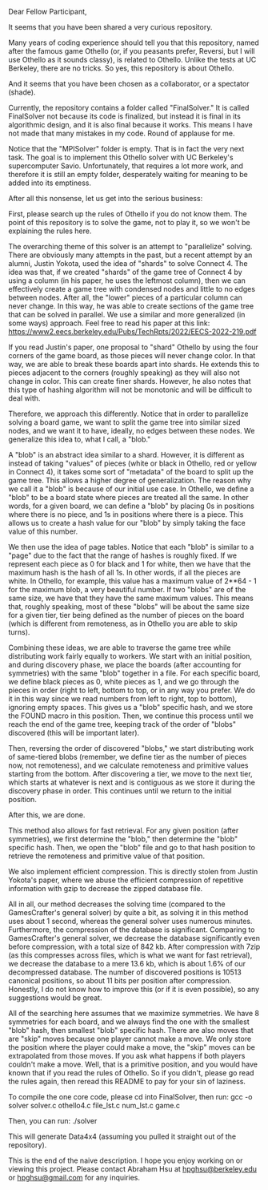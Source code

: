 Dear Fellow Participant,

It seems that you have been shared a very curious repository. 

Many years of coding experience should tell you that this repository, named after the famous game Othello (or, if you peasants prefer, Reversi, but I will use Othello as it sounds classy), is related to Othello. Unlike the tests at UC Berkeley, there are no tricks. So yes, this repository is about Othello.

And it seems that you have been chosen as a collaborator, or a spectator (shade).

Currently, the repository contains a folder called "FinalSolver." It is called FinalSolver not because its code is finalized, but instead it is final in its algorithmic design, and it is also final because it works. This means I have not made that many mistakes in my code. Round of applause for me. 

Notice that the "MPISolver" folder is empty. That is in fact the very next task. The goal is to implement this Othello solver with UC Berkeley's supercomputer Savio. Unfortunately, that requires a lot more work, and therefore it is still an empty folder, desperately waiting for meaning to be added into its emptiness.

After all this nonsense, let us get into the serious business:

First, please search up the rules of Othello if you do not know them. The point of this repository is to solve the game, not to play it, so we won't be explaining the rules here. 

The overarching theme of this solver is an attempt to "parallelize" solving. There are obviously many attempts in the past, but a recent attempt by an alumni, Justin Yokota, used the idea of "shards" to solve Connect 4. The idea was that, if we created "shards" of the game tree of Connect 4 by using a column (in his paper, he uses the leftmost column), then we can effectively create a game tree with condensed nodes and little to no edges between nodes. After all, the "lower" pieces of a particular column can never change. In this way, he was able to create sections of the game tree that can be solved in parallel. We use a similar and more generalized (in some ways) approach. Feel free to read his paper at this link: https://www2.eecs.berkeley.edu/Pubs/TechRpts/2022/EECS-2022-219.pdf

If you read Justin's paper, one proposal to "shard" Othello by using the four corners of the game board, as those pieces will never change color. In that way, we are able to break these boards apart into shards. He extends this to pieces adjacent to the corners (roughly speaking) as they will also not change in color. This can create finer shards. However, he also notes that this type of hashing algorithm will not be monotonic and will be difficult to deal with.

Therefore, we approach this differently. Notice that in order to parallelize solving a board game, we want to split the game tree into similar sized nodes, and we want it to have, ideally, no edges between these nodes. We generalize this idea to, what I call, a "blob."

A "blob" is an abstract idea similar to a shard. However, it is different as instead of taking "values" of pieces (white or black in Othello, red or yellow in Connect 4), it takes some sort of "metadata" of the board to split up the game tree. This allows a higher degree of generalization. The reason why we call it a "blob" is because of our initial use case. In Othello, we define a "blob" to be a board state where pieces are treated all the same. In other words, for a given board, we can define a "blob" by placing 0s in positions where there is no piece, and 1s in positions where there is a piece. This allows us to create a hash value for our "blob" by simply taking the face value of this number. 

We then use the idea of page tables. Notice that each "blob" is similar to a "page" due to the fact that the range of hashes is roughly fixed. If we represent each piece as 0 for black and 1 for white, then we have that the maximum hash is the hash of all 1s. In other words, if all the pieces are white. In Othello, for example, this value has a maximum value of 2**64 - 1 for the maximum blob, a very beautiful number. If two "blobs" are of the same size, we have that they have the same maximum values. This means that, roughly speaking, most of these "blobs" will be about the same size for a given tier, tier being defined as the number of pieces on the board (which is different from remoteness, as in Othello you are able to skip turns). 

Combining these ideas, we are able to traverse the game tree while distributing work fairly equally to workers. We start with an initial position, and during discovery phase, we place the boards (after accounting for symmetries) with the same "blob" together in a file. For each specific board, we define black pieces as 0, white pieces as 1, and we go through the pieces in order (right to left, bottom to top, or in any way you prefer. We do it in this way since we read numbers from left to right, top to bottom), ignoring empty spaces. This gives us a "blob" specific hash, and we store the FOUND macro in this position. Then, we continue this process until we reach the end of the game tree, keeping track of the order of "blobs" discovered (this will be important later).

Then, reversing the order of discovered "blobs," we start distributing work of same-tiered blobs (remember, we define tier as the number of pieces now, not remoteness), and we calculate remoteness and primitive values starting from the bottom. After discovering a tier, we move to the next tier, which starts at whatever is next and is contiguous as we store it during the discovery phase in order. This continues until we return to the initial position. 

After this, we are done.

This method also allows for fast retrieval. For any given position (after symmetries), we first determine the "blob," then determine the "blob" specific hash. Then, we open the "blob" file and go to that hash position to retrieve the remoteness and primitive value of that position. 

We also implement efficient compression. This is directly stolen from Justin Yokota's paper, where we abuse the efficient compression of repetitive information with gzip to decrease the zipped database file. 

All in all, our method decreases the solving time (compared to the GamesCrafter's general solver) by quite a bit, as solving it in this method uses about 1 second, whereas the general solver uses numerous minutes. Furthermore, the compression of the database is significant. Comparing to GamesCrafter's general solver, we decrease the database significantly even before compression, with a total size of 842 kb. After compression with 7zip (as this compresses across files, which is what we want for fast retrieval), we decrease the database to a mere 13.6 kb, which is about 1.6% of our decompressed database. The number of discovered positions is 10513 canonical positions, so about 11 bits per position after compression. Honestly, I do not know how to improve this (or if it is even possible), so any suggestions would be great. 

All of the searching here assumes that we maximize symmetries. We have 8 symmetries for each board, and we always find the one with the smallest "blob" hash, then smallest "blob" specific hash. There are also moves that are "skip" moves because one player cannot make a move. We only store the position where the player could make a move, the "skip" moves can be extrapolated from those moves. If you ask what happens if both players couldn't make a move. Well, that is a primitive position, and you would have known that if you read the rules of Othello. So if you didn't, please go read the rules again, then reread this README to pay for your sin of laziness.


To compile the one core code, please cd into FinalSolver, then run:
gcc -o solver solver.c othello4.c file_lst.c num_lst.c game.c

Then, you can run:
./solver

This will generate Data4x4 (assuming you pulled it straight out of the repository). 

This is the end of the naive description. I hope you enjoy working on or viewing this project. Please contact Abraham Hsu at hpghsu@berkeley.edu or hpghsu@gmail.com for any inquiries. 